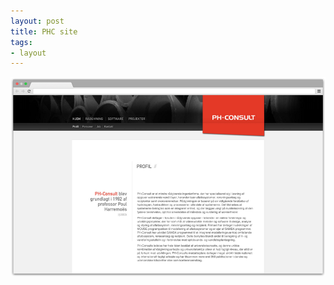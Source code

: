 ```yaml
---
layout: post
title: PHC site
tags:
- layout
---
```


[![PHC][2]][1]

  [1]: /phc.dk/
  [2]: /public/img/phc.png
